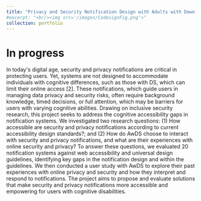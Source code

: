 ```yaml
---
title: "Privacy and Security Notification Design with Adults with Down syndrome"
#excerpt: "<br/><img src='/images/CodesignFig.png'>"
collection: portfolio
---
```


# In progress
In today's digital age, security and privacy notifications are critical in protecting users. Yet, systems are not designed to accommodate individuals with cognitive differences, such as those with DS, which can limit their online access [2]. These notifications, which guide users in managing data privacy and security risks, often require background knowledge, timed decisions, or full attention, which may be barriers for users with varying cognitive abilities. Drawing on inclusive security research, this project seeks to address the cognitive accessibility gaps in notification systems. We investigated two research questions: (1) How accessible are security and privacy notifications according to current accessibility design standards?; and (2) How do AwDS choose to interact with security and privacy notifications, and what are their experiences with online security and privacy? 
To answer these questions, we evaluated 20 notification systems against web accessibility and universal design guidelines, identifying key gaps in the notification design and within the guidelines. We then conducted a user study with AwDS to explore their past experiences with online privacy and security and how they interpret and respond to notifications. The project aims to propose and evaluate solutions that make security and privacy notifications more accessible and empowering for users with cognitive disabilities.

